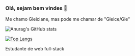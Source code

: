 ### Olá, sejam bem vindes  👋



Me chamo Gleiciane, mas pode me chamar de "Gleice/Gle"

![Anurag's GitHub stats](https://github-readme-stats.vercel.app/api?username=Euagle&show_icons=true&theme=gruvbox)

[![Top Langs](https://github-readme-stats.vercel.app/api/top-langs/?username=Euagle&layout=compact)](https://github.com/anuraghazra/github-readme-stats)

Estudante de web full-stack
